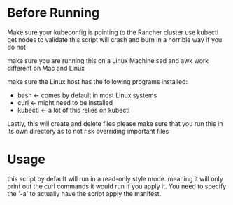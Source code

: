 # Before Running

Make sure your kubeconfig is pointing to the Rancher cluster
use kubectl get nodes to validate
this script will crash and burn in a horrible way if you do not

make sure you are running this on a Linux Machine
sed and awk work different on Mac and Linux

make sure the Linux host has the following programs installed:
- bash <- comes by default in most Linux systems
- curl <- might need to be installed
- kubectl <- a lot of this relies on kubectl

Lastly, this will create and delete files
please make sure that you run this in its own directory as to not risk overriding important files

# Usage
this script by default will run in a read-only style mode. meaning it will only print out the curl commands it would run if you apply it. You need to specify the '-a' to actually have the script apply the manifest.
